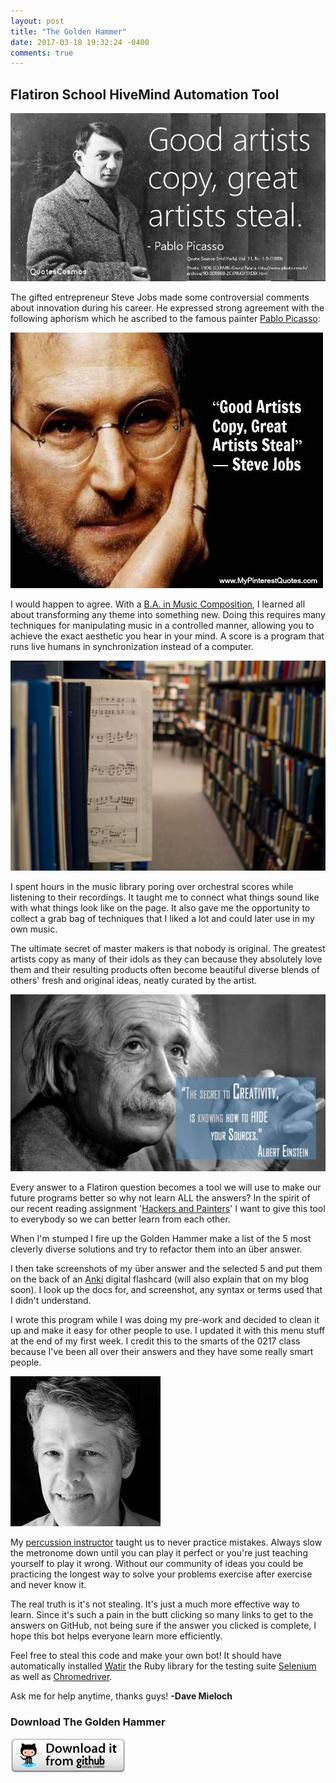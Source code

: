 ```yaml
---
layout: post
title: "The Golden Hammer"
date: 2017-03-18 19:32:24 -0400
comments: true
---
```

## Flatiron School HiveMind Automation Tool

![](/images/the-golden-hammer/pablo_picasso_quote.jpeg)

The gifted entrepreneur Steve Jobs made some controversial comments about innovation during his career. He expressed strong agreement with the following aphorism which he ascribed to the famous painter [Pablo Picasso](http://www.picasso.fr/us/picasso_page_index.php):

![](/images/the-golden-hammer/steve_jobs_quote.jpg)

I would happen to agree. With a [B.A. in Music Composition](http://www.wcupa.edu/arts-humanities/music/musicTheory/undergraduate.aspx), I learned all about transforming any theme into something new. Doing this requires many techniques for manipulating music in a controlled manner, allowing you to achieve the exact aesthetic you hear in your mind. A score is a program that runs live humans in synchronization instead of a computer.

![](/images/the-golden-hammer/music-library.jpg)

I spent hours in the music library poring over orchestral scores while listening to their recordings. It taught me to connect what things sound like with what things look like on the page. It also gave me the opportunity to collect a grab bag of techniques that I liked a lot and could later use in my own music.

The ultimate secret of master makers is that nobody is original. The greatest artists copy as many of their idols as they can because they absolutely love them and their resulting products often become beautiful diverse blends of others' fresh and original ideas, neatly curated by the artist.

![](/images/the-golden-hammer/einstein_quote.jpg)

Every answer to a Flatiron question becomes a tool we will use to make our future programs better so why not learn ALL the answers? In the spirit of our recent reading assignment '[Hackers and Painters](http://www.paulgraham.com/hp.html)' I want to give this tool to everybody so we can better learn from each other.

When I'm stumped I fire up the Golden Hammer make a list of the 5 most cleverly diverse solutions and try to refactor them into an über answer.

I then take screenshots of my über answer and the selected 5 and put them on the back of an [Anki](https://apps.ankiweb.net/) digital flashcard (will also explain that on my blog soon). I look up the docs for, and screenshot, any syntax or terms used that I didn't understand.

I wrote this program while I was doing my pre-work and decided to clean it up and make it easy for other people to use. I updated it with this menu stuff at the end of my first week. I credit this to the smarts of the 0217 class because I've been all over their answers and they have some really smart people.

![](/images/the-golden-hammer/chris_hanning.jpg)

My [percussion instructor](https://www.wcupa.edu/arts-humanities/music/appliedMusic/cHanning.aspx) taught us to never practice mistakes. Always slow the metronome down until you can play it perfect or you're just teaching yourself to play it wrong. Without our community of ideas you could be practicing the longest way to solve your problems exercise after exercise and never know it.

The real truth is it's not stealing. It's just a much more effective way to learn. Since it's such a pain in the butt clicking so many links to get to the answers on GitHub, not being sure if the answer you clicked is complete, I hope this bot helps everyone learn more efficiently.

Feel free to steal this code and make your own bot! It should have automatically installed [Watir](http://watir.github.io/docs/home) the Ruby library for the testing suite [Selenium](http://www.seleniumhq.org/) as well as [Chromedriver](https://sites.google.com/a/chromium.org/chromedriver/downloads).

Ask me for help anytime, thanks guys! **-Dave Mieloch**

### Download The Golden Hammer

[![](/images/the-golden-hammer/github_download_button.jpeg)](https://github.com/drumnation/the-golden-hammer)